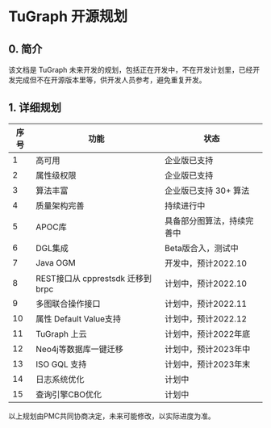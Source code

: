 # TuGraph 开源规划

## 0. 简介
该文档是 TuGraph 未来开发的规划，包括正在开发中，不在开发计划里，已经开发完成但不在开源版本里等，供开发人员参考，避免重复开发。

## 1. 详细规划

| 序号 | 功能 | 状态 | 
| --- | --- | --- |
| 1 | 高可用 | 企业版已支持 |
| 2 | 属性级权限 | 企业版已支持 |
| 3 | 算法丰富 | 企业版已支持 30+ 算法|
| 4 | 质量架构完善 | 持续进行中 |
| 5 | APOC库 | 具备部分图算法，持续完善中 |
| 6 | DGL集成 | Beta版合入，测试中 |
| 7 | Java OGM | 开发中，预计2022.10 |
| 8 | REST接口从 cpprestsdk 迁移到 brpc | 计划中，预计2022.10 |
| 9 | 多图联合操作接口 | 计划中，预计2022.11 |
| 10 | 属性 Default Value支持 | 计划中，预计2022.12 |
| 11 | TuGraph 上云 | 计划中，预计2022年底 |
| 12 | Neo4j等数据库一键迁移 | 计划中，预计2023年中 |
| 13 | ISO GQL 支持 | 计划中，预计2023年末 |
| 14 | 日志系统优化 | 计划中 |
| 15 | 查询引擎CBO优化 | 计划中 |

以上规划由PMC共同协商决定，未来可能修改，以实际进度为准。